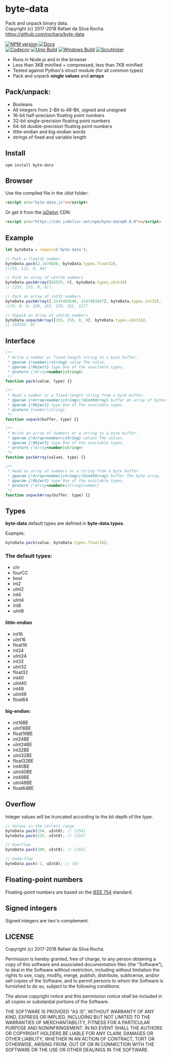# byte-data
Pack and unpack binary data.  
Copyright (c) 2017-2018 Rafael da Silva Rocha.  
https://github.com/rochars/byte-data

[![NPM version](https://img.shields.io/npm/v/byte-data.svg?style=for-the-badge)](https://www.npmjs.com/package/byte-data) [![Docs](https://img.shields.io/badge/docs-online-blue.svg?style=for-the-badge)](https://rochars.github.io/byte-data/index.html)  
[![Codecov](https://img.shields.io/codecov/c/github/rochars/byte-data.svg?style=flat-square)](https://codecov.io/gh/rochars/byte-data) [![Unix Build](https://img.shields.io/travis/rochars/byte-data.svg?style=flat-square)](https://travis-ci.org/rochars/byte-data) [![Windows Build](https://img.shields.io/appveyor/ci/rochars/byte-data.svg?style=flat-square&logo=appveyor)](https://ci.appveyor.com/project/rochars/byte-data) [![Scrutinizer](https://img.shields.io/scrutinizer/g/rochars/byte-data.svg?style=flat-square&logo=scrutinizer)](https://scrutinizer-ci.com/g/rochars/byte-data/)

- Runs in Node.js and in the browser
- Less than 3KB minified + compressed, less than 7KB minified
- Tested against Python's struct module (for all common types)
- Pack and unpack **single values** and **arrays**

## Pack/unpack:
- Booleans
- All integers from 2-Bit to 48-Bit, signed and unsigned
- 16-bit half-precision floating point numbers
- 32-bit single-precision floating point numbers
- 64-bit double-precision floating point numbers
- little-endian and big-endian words
- strings of fixed and variable length

## Install
```
npm install byte-data
```

## Browser
Use the compiled file in the */dist* folder:
```html
<script src="byte-data.js"></script>
```

Or get it from the [jsDelivr](https://www.jsdelivr.com) CDN:
```html
<script src="https://cdn.jsdelivr.net/npm/byte-data@9.0.0"></script>
```

## Example
```javascript
let byteData = require('byte-data');

// Pack a float32 number
byteData.pack(2.1474836, byteData.types.float32),
//[95, 112, 9, 64]

// Pack an array of uInt16 numbers
byteData.packArray([65535, 0], byteData.types.uInt16)
// [255, 255, 0, 0]);

// Pack an array of int32 numbers
byteData.packArray([-2147483648, 2147483647], byteData.types.int32),
//[0, 0, 0, 128, 255, 255, 255, 127]

// Unpack an array of uInt16 numbers
byteData.unpackArray([255, 255, 0, 0], byteData.types.uInt16),
// [65535, 0]
```

## Interface
```javascript
/**
 * Write a number or fixed-length string to a byte buffer.
 * @param {!number|!string} value The value.
 * @param {!Object} type One of the available types.
 * @return {!Array<number|string>}
 */
function pack(value, type) {}

/**
 * Read a number or a fixed-length string from a byte buffer.
 * @param {!Array<number|string>|!Uint8Array} buffer An array of bytes.
 * @param {!Object} type One of the available types.
 * @return {number|string}
 */
function unpack(buffer, type) {}

/**
 * Write an array of numbers or a string to a byte buffer.
 * @param {!Array<number>|string} values The values.
 * @param {!Object} type One of the available types.
 * @return {!Array<number|string>}
 */
function packArray(values, type) {}

/**
 * Read an array of numbers or a string from a byte buffer.
 * @param {!Array<number|string>|!Uint8Array} buffer The byte array.
 * @param {!Object} type One of the available types.
 * @return {!Array<number>|string|number}
 */
function unpackArray(buffer, type) {}
```

## Types

**byte-data** default types are defined in **byte-data.types**.

Example:
```javascript
byteData.pack(value, byteData.types.float16);
```

### The default types:
  - chr
  - fourCC
  - bool
  - int2
  - uInt2
  - int4
  - uInt4
  - int8
  - uInt8

#### little-endian
  - int16
  - uInt16
  - float16
  - int24
  - uInt24
  - int32
  - uInt32
  - float32
  - int40
  - uInt40
  - int48
  - uInt48
  - float64

#### big-endian:
  - int16BE
  - uInt16BE
  - float16BE
  - int24BE
  - uInt24BE
  - int32BE
  - uInt32BE
  - float32BE
  - int40BE
  - uInt40BE
  - int48BE
  - uInt48BE
  - float64BE

## Overflow
Integer values will be truncated according to the bit depth of the type.
```javascript
// Values in the correct range
byteData.pack(254, uInt8); // [254]
byteData.pack(255, uInt8); // [255]

// Overflow
byteData.pack(300, uInt8); // [255]

// Underflow
byteData.pack(-1, uInt8); // [0]
```

## Floating-point numbers
Floating-point numbers are based on the [IEEE 754](https://en.wikipedia.org/wiki/IEEE_754) standard.

## Signed integers
Signed integers are two's-complement.

## LICENSE
Copyright (c) 2017-2018 Rafael da Silva Rocha.

Permission is hereby granted, free of charge, to any person obtaining
a copy of this software and associated documentation files (the
"Software"), to deal in the Software without restriction, including
without limitation the rights to use, copy, modify, merge, publish,
distribute, sublicense, and/or sell copies of the Software, and to
permit persons to whom the Software is furnished to do so, subject to
the following conditions:

The above copyright notice and this permission notice shall be
included in all copies or substantial portions of the Software.

THE SOFTWARE IS PROVIDED "AS IS", WITHOUT WARRANTY OF ANY KIND,
EXPRESS OR IMPLIED, INCLUDING BUT NOT LIMITED TO THE WARRANTIES OF
MERCHANTABILITY, FITNESS FOR A PARTICULAR PURPOSE AND
NONINFRINGEMENT. IN NO EVENT SHALL THE AUTHORS OR COPYRIGHT HOLDERS BE
LIABLE FOR ANY CLAIM, DAMAGES OR OTHER LIABILITY, WHETHER IN AN ACTION
OF CONTRACT, TORT OR OTHERWISE, ARISING FROM, OUT OF OR IN CONNECTION
WITH THE SOFTWARE OR THE USE OR OTHER DEALINGS IN THE SOFTWARE.
